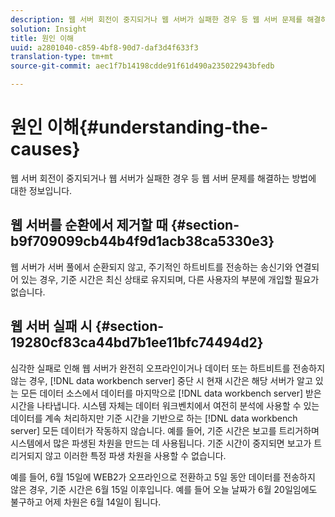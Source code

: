 ```yaml
---
description: 웹 서버 회전이 중지되거나 웹 서버가 실패한 경우 등 웹 서버 문제를 해결하는 방법에 대한 정보입니다.
solution: Insight
title: 원인 이해
uuid: a2801040-c859-4bf8-90d7-daf3d4f633f3
translation-type: tm+mt
source-git-commit: aec1f7b14198cdde91f61d490a235022943bfedb

---
```



# 원인 이해{#understanding-the-causes}

웹 서버 회전이 중지되거나 웹 서버가 실패한 경우 등 웹 서버 문제를 해결하는 방법에 대한 정보입니다.

## 웹 서버를 순환에서 제거할 때 {#section-b9f709099cb44b4f9d1acb38ca5330e3}

웹 서버가 서버 풀에서 순환되지 않고, 주기적인 하트비트를 전송하는 송신기와 연결되어 있는 경우, 기준 시간은 최신 상태로 유지되며, 다른 사용자의 부분에 개입할 필요가 없습니다.

## 웹 서버 실패 시 {#section-19280cf83ca44bd7b1ee11bfc74494d2}

심각한 실패로 인해 웹 서버가 완전히 오프라인이거나 데이터 또는 하트비트를 전송하지 않는 경우, [!DNL data workbench server] 중단 시 현재 시간은 해당 서버가 알고 있는 모든 데이터 소스에서 데이터를 마지막으로 [!DNL data workbench server] 받은 시간을 나타냅니다. 시스템 자체는 데이터 워크벤치에서 여전히 분석에 사용할 수 있는 데이터를 계속 처리하지만 기준 시간을 기반으로 하는 [!DNL data workbench server] 모든 데이터가 작동하지 않습니다. 예를 들어, 기준 시간은 보고를 트리거하며 시스템에서 많은 파생된 차원을 만드는 데 사용됩니다. 기준 시간이 중지되면 보고가 트리거되지 않고 이러한 특정 파생 차원을 사용할 수 없습니다.

예를 들어, 6월 15일에 WEB2가 오프라인으로 전환하고 5일 동안 데이터를 전송하지 않은 경우, 기준 시간은 6월 15일 이후입니다. 예를 들어 오늘 날짜가 6월 20일임에도 불구하고 어제 차원은 6월 14일이 됩니다.
